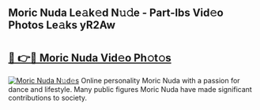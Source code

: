 ## Moric Nuda Le𝚊k𝚎d N𝚞𝚍e - Part-lbs Vid𝚎o Photos Le𝚊ks yR2Aw

# <h2><a href="http://fbd04kt.evod.top/?m=Moric+Nuda">🔗 👉🔴 Moric Nuda Vid𝚎o Ph𝚘t𝚘s</a></h2>

[![Moric Nuda N𝚞d𝚎s](https://i.imgur.com/8V9OHl7.gif)](http://fbd04kt.evod.top/?m=Moric+Nuda)
Online personality Moric Nuda with a passion for dance and lifestyle. Many public figures Moric Nuda have made significant contributions to society. 
